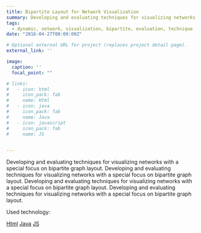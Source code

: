 ```yaml
---
title: Bipartite Layout for Network Visualization
summary: Developing and evaluating techniques for visualizing networks with a special focus on bipartite graph layout.
tags:
  - dynamic, network, visualization, bipartite, evaluation, technique
date: "2016-04-27T00:00:00Z"

# Optional external URL for project (replaces project detail page).
external_link: ''

image:
  caption: ''
  focal_point: ""

# links:
#   - icon: html
#     icon_pack: fab
#     name: Html
#   - icon: java
#     icon_pack: fab
#     name: Java
#   - icon: javascript
#     icon_pack: fab
#     name: JS
    

---
```

Developing and evaluating techniques for visualizing networks with a special focus on bipartite graph layout. Developing and evaluating techniques for visualizing networks with a special focus on bipartite graph layout. Developing and evaluating techniques for visualizing networks with a special focus on bipartite graph layout. Developing and evaluating techniques for visualizing networks with a special focus on bipartite graph layout. 

Used technology:
<div class="btn-links mb-3">
  <a class="btn btn-outline-primary btn-page-header" href="#" /><i class="fab fa-html mr-1"></i>Html</a>
  <a class="btn btn-outline-primary btn-page-header" href="#" /><i class="fab fa-java mr-1"></i>Java</a>
  <a class="btn btn-outline-primary btn-page-header" href="#" /><i class="fab fa-ja mr-1"></i>JS</a>
</div>